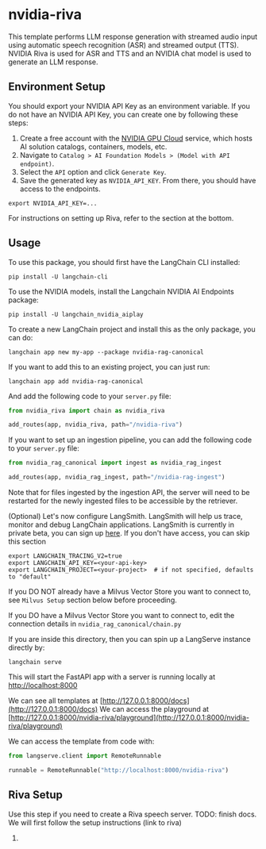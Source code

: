 
# nvidia-riva

This template performs LLM response generation with streamed audio input using automatic speech recognition (ASR) and streamed output (TTS). NVIDIA Riva is used for ASR and TTS and an NVIDIA chat model is used to generate an LLM response. 

## Environment Setup

You should export your NVIDIA API Key as an environment variable.
If you do not have an NVIDIA API Key, you can create one by following these steps:
1. Create a free account with the [NVIDIA GPU Cloud](https://catalog.ngc.nvidia.com/) service, which hosts AI solution catalogs, containers, models, etc.
2. Navigate to `Catalog > AI Foundation Models > (Model with API endpoint)`.
3. Select the `API` option and click `Generate Key`.
4. Save the generated key as `NVIDIA_API_KEY`. From there, you should have access to the endpoints.

```shell
export NVIDIA_API_KEY=...
```

For instructions on setting up Riva, refer to the section at the bottom.

## Usage

To use this package, you should first have the LangChain CLI installed:

```shell
pip install -U langchain-cli
```

To use the NVIDIA models, install the Langchain NVIDIA AI Endpoints package:
```shell
pip install -U langchain_nvidia_aiplay
```

To create a new LangChain project and install this as the only package, you can do:

```shell
langchain app new my-app --package nvidia-rag-canonical
```

If you want to add this to an existing project, you can just run:

```shell
langchain app add nvidia-rag-canonical
```

And add the following code to your `server.py` file:
```python
from nvidia_riva import chain as nvidia_riva

add_routes(app, nvidia_riva, path="/nvidia-riva")
```

If you want to set up an ingestion pipeline, you can add the following code to your `server.py` file:
```python
from nvidia_rag_canonical import ingest as nvidia_rag_ingest

add_routes(app, nvidia_rag_ingest, path="/nvidia-rag-ingest")
```
Note that for files ingested by the ingestion API, the server will need to be restarted for the newly ingested files to be accessible by the retriever.

(Optional) Let's now configure LangSmith.
LangSmith will help us trace, monitor and debug LangChain applications.
LangSmith is currently in private beta, you can sign up [here](https://smith.langchain.com/).
If you don't have access, you can skip this section


```shell
export LANGCHAIN_TRACING_V2=true
export LANGCHAIN_API_KEY=<your-api-key>
export LANGCHAIN_PROJECT=<your-project>  # if not specified, defaults to "default"
```

If you DO NOT already have a Milvus Vector Store you want to connect to, see `Milvus Setup` section below before proceeding.

If you DO have a Milvus Vector Store you want to connect to, edit the connection details in `nvidia_rag_canonical/chain.py`

If you are inside this directory, then you can spin up a LangServe instance directly by:

```shell
langchain serve
```

This will start the FastAPI app with a server is running locally at
[http://localhost:8000](http://localhost:8000)

We can see all templates at [http://127.0.0.1:8000/docs](http://127.0.0.1:8000/docs)
We can access the playground at [http://127.0.0.1:8000/nvidia-riva/playground](http://127.0.0.1:8000/nvidia-riva/playground)

We can access the template from code with:

```python
from langserve.client import RemoteRunnable

runnable = RemoteRunnable("http://localhost:8000/nvidia-riva")
```


## Riva Setup

Use this step if you need to create a Riva speech server. 
TODO: finish docs. 
We will first follow the setup instructions (link to riva)

1. 
